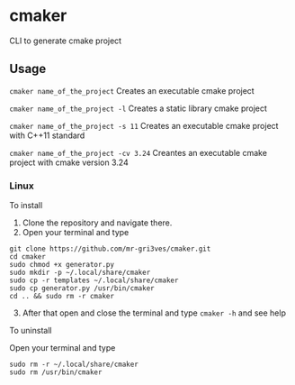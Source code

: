# cmaker
CLI to generate cmake project

## Usage

`cmaker name_of_the_project` Creates an executable cmake project

`cmaker name_of_the_project -l` Creates a static library cmake project

`cmaker name_of_the_project -s 11` Creates an executable cmake project with C++11 standard

`cmaker name_of_the_project -cv 3.24` Creantes an executable cmake project with cmake version 3.24

### Linux

To install

1. Clone the repository and navigate there.
2. Open your terminal and type
```
git clone https://github.com/mr-gri3ves/cmaker.git
cd cmaker
sudo chmod +x generator.py
sudo mkdir -p ~/.local/share/cmaker
sudo cp -r templates ~/.local/share/cmaker
sudo cp generator.py /usr/bin/cmaker
cd .. && sudo rm -r cmaker
```
3. After that open and close the terminal and type `cmaker -h` and see help  

To uninstall

Open your terminal and type

```
sudo rm -r ~/.local/share/cmaker
sudo rm /usr/bin/cmaker
```


